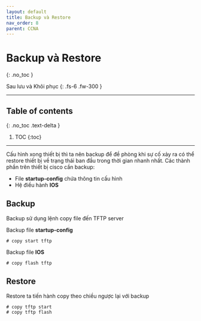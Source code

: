 ```yaml
---
layout: default
title: Backup và Restore
nav_order: 8
parent: CCNA
---
```


# Backup và Restore
{: .no_toc }

Sau lưu và Khôi phục
{: .fs-6 .fw-300 }

---

## Table of contents
{: .no_toc .text-delta }

1. TOC
{:toc}

---

Cấu hình xong thiết bị thì ta nên backup để đề phòng khi sự cố xảy ra có thể restore thiết bị về trạng thái ban đầu trong thời gian nhanh nhất. Các thành phần trên thiết bị cisco cần backup:

* File **startup-config** chứa thông tin cấu hình
* Hệ điều hành **IOS**

## Backup

Backup sử dụng lệnh copy file đến TFTP server

Backup file **startup-config**

```
# copy start tftp
```

Backup file **IOS**

```
# copy flash tftp
```

## Restore

Restore ta tiến hành copy theo chiều ngược lại với backup

```
# copy tftp start
# copy tftp flash
```
